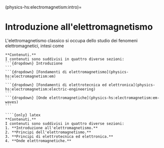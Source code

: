 (physics-hs:electromagnetism:intro)=
# Introduzione all'elettromagnetismo

L'elettromagnetismo classico si occupa dello studio dei fenomeni elettromagnetici, intesi come 

````{only} html
**Contenuti.**
I contenuti sono suddivisi in quattro diverse sezioni:
```{dropdown} Introduzione
```
```{dropdown} [Fondamenti di elettromagnetismo](physics-hs:electromagnetism:em)
```
```{dropdown} [Fondamenti di elettrotecnica ed elettronica](physics-hs:electromagnetism:electric-engineering)
```
```{dropdown} [Onde elettromagnetiche](physics-hs:electromagnetism:em-waves)
```

````{only} latex
**Contenuti.**
I contenuti sono suddivisi in quattro diverse sezioni:
1. **Introduzione all'elettromagnetismo.**
2. **Principi dell'elettromagnetismo.** 
3. **Principi di elettrotecnica ed elettronica.** 
4. **Onde elettromagnetiche.**
````
